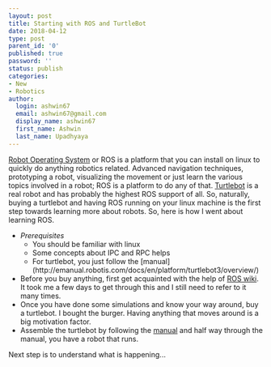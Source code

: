 ```yaml
---
layout: post
title: Starting with ROS and TurtleBot
date: 2018-04-12
type: post
parent_id: '0'
published: true
password: ''
status: publish
categories:
- New
- Robotics
author:
  login: ashwin67
  email: ashwin67@gmail.com
  display_name: ashwin67
  first_name: Ashwin
  last_name: Upadhyaya
---
```

[Robot Operating System](https://en.m.wikipedia.org/wiki/Robot_Operating_System) or ROS is a platform that you can install on linux to quickly do anything robotics related. <!--more--> Advanced navigation techniques, prototyping a robot, visualizing the movement or just learn the various topics involved in a robot; ROS is a platform to do any of that. [Turtlebot](http://www.turtlebot.com/) is a real robot and has probably the highest ROS support of all. So, naturally, buying a turtlebot and having ROS running on your linux machine is the first step towards learning more about robots. So, here is how I went about learning ROS.

- *Prerequisites* 
  <ul style="width: 100%;"> 
    <li>You should be familiar with linux</li>
    <li>Some concepts about IPC and RPC helps</li>
    <li>For turtlebot, you just follow the [manual](http://emanual.robotis.com/docs/en/platform/turtlebot3/overview/)</li>
  </ul> 
- Before you buy anything, first get acquainted with the help of [ROS wiki](http://wiki.ros.org/ROS/Tutorials). It took me a few days to get through this and I still need to refer to it many times.
- Once you have done some simulations and know your way around, buy a turtlebot. I bought the burger. Having anything that moves around is a big motivation factor.
- Assemble the turtlebot by following the [manual](http://emanual.robotis.com/docs/en/platform/turtlebot3/overview/) and half way through the manual, you have a robot that runs.

Next step is to understand what is happening...
